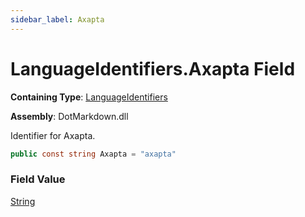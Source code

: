 ```yaml
---
sidebar_label: Axapta
---
```


# LanguageIdentifiers\.Axapta Field

**Containing Type**: [LanguageIdentifiers](../index.md)

**Assembly**: DotMarkdown\.dll

  
Identifier for Axapta\.

```csharp
public const string Axapta = "axapta"
```

### Field Value

[String](https://docs.microsoft.com/en-us/dotnet/api/system.string)

